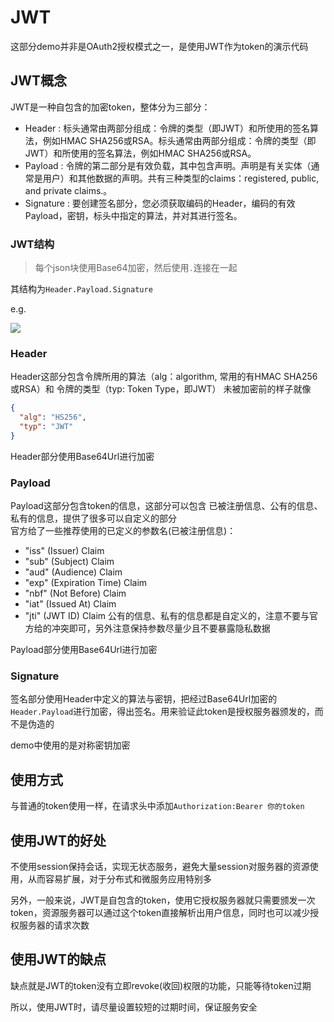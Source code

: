 # JWT
这部分demo并非是OAuth2授权模式之一，是使用JWT作为token的演示代码

## JWT概念
JWT是一种自包含的加密token，整体分为三部分：
- Header : 标头通常由两部分组成：令牌的类型（即JWT）和所使用的签名算法，例如HMAC SHA256或RSA。标头通常由两部分组成：令牌的类型（即JWT）和所使用的签名算法，例如HMAC SHA256或RSA。
- Payload : 令牌的第二部分是有效负载，其中包含声明。声明是有关实体（通常是用户）和其他数据的声明。共有三种类型的claims：registered, public, and private claims.。
- Signature : 要创建签名部分，您必须获取编码的Header，编码的有效Payload，密钥，标头中指定的算法，并对其进行签名。
### JWT结构
> 每个json块使用Base64加密，然后使用`.`连接在一起  

其结构为`Header.Payload.Signature`

e.g.  

![](https://github.com/hellxz/spring-security-oauth2-learn/blob/master/pictures/encoded-jwt3.png)

### Header
Header这部分包含令牌所用的算法（alg：algorithm, 常用的有HMAC SHA256或RSA）和 令牌的类型（typ: Token Type，即JWT）
未被加密前的样子就像
```json
{
  "alg": "HS256",
  "typ": "JWT"
}
```
Header部分使用Base64Url进行加密
### Payload
Payload这部分包含token的信息，这部分可以包含 已被注册信息、公有的信息、私有的信息，提供了很多可以自定义的部分  
官方给了一些推荐使用的已定义的参数名(已被注册信息)：
- "iss" (Issuer) Claim
- "sub" (Subject) Claim
- "aud" (Audience) Claim
- "exp" (Expiration Time) Claim
- "nbf" (Not Before) Claim
- "iat" (Issued At) Claim
- "jti" (JWT ID) Claim
公有的信息、私有的信息都是自定义的，注意不要与官方给的冲突即可，另外注意保持参数尽量少且不要暴露隐私数据  

Payload部分使用Base64Url进行加密
### Signature
签名部分使用Header中定义的算法与密钥，把经过Base64Url加密的`Header.Payload`进行加密，得出签名。用来验证此token是授权服务器颁发的，而不是伪造的

demo中使用的是对称密钥加密

## 使用方式
与普通的token使用一样，在请求头中添加`Authorization:Bearer 你的token`

## 使用JWT的好处
不使用session保持会话，实现无状态服务，避免大量session对服务器的资源使用，从而容易扩展，对于分布式和微服务应用特别多

另外，一般来说，JWT是自包含的token，使用它授权服务器就只需要颁发一次token，资源服务器可以通过这个token直接解析出用户信息，同时也可以减少授权服务器的请求次数

## 使用JWT的缺点
缺点就是JWT的token没有立即revoke(收回)权限的功能，只能等待token过期

所以，使用JWT时，请尽量设置较短的过期时间，保证服务安全